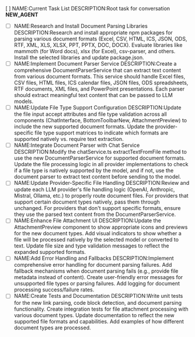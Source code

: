 [ ] NAME:Current Task List DESCRIPTION:Root task for conversation __NEW_AGENT__
-[ ] NAME:Research and Install Document Parsing Libraries DESCRIPTION:Research and install appropriate npm packages for parsing various document formats (Excel, CSV, HTML, ICS, JSON, ODS, RTF, XML, XLS, XLSX, PPT, PPTX, DOC, DOCX). Evaluate libraries like mammoth (for Word docs), xlsx (for Excel), csv-parser, and others. Install the selected libraries and update package.json.
-[ ] NAME:Implement Document Parser Service DESCRIPTION:Create a comprehensive DocumentParserService that can extract text content from various document formats. This service should handle Excel files, CSV files, HTML files, ICS calendar files, JSON files, ODS spreadsheets, RTF documents, XML files, and PowerPoint presentations. Each parser should extract meaningful text content that can be passed to LLM models.
-[ ] NAME:Update File Type Support Configuration DESCRIPTION:Update the file input accept attributes and file type validation across all components (ChatInterface, BottomToolbarNew, AttachmentPreview) to include the new supported document formats. Update the provider-specific file type support matrices to indicate which formats are supported natively vs. require text extraction.
-[ ] NAME:Integrate Document Parser with Chat Service DESCRIPTION:Modify the chatService.ts extractTextFromFile method to use the new DocumentParserService for supported document formats. Update the file processing logic in all provider implementations to check if a file type is natively supported by the model, and if not, use the document parser to extract text content before sending to the model.
-[ ] NAME:Update Provider-Specific File Handling DESCRIPTION:Review and update each LLM provider's file handling logic (OpenAI, Anthropic, Mistral, Ollama, etc.) to properly route document files. For providers that support certain document types natively, pass them through unchanged. For providers that don't support specific formats, ensure they use the parsed text content from the DocumentParserService.
-[ ] NAME:Enhance File Attachment UI DESCRIPTION:Update the AttachmentPreview component to show appropriate icons and previews for the new document types. Add visual indicators to show whether a file will be processed natively by the selected model or converted to text. Update file size and type validation messages to reflect the expanded supported formats.
-[ ] NAME:Add Error Handling and Fallbacks DESCRIPTION:Implement comprehensive error handling for document parsing failures. Add fallback mechanisms when document parsing fails (e.g., provide file metadata instead of content). Create user-friendly error messages for unsupported file types or parsing failures. Add logging for document processing success/failure rates.
-[ ] NAME:Create Tests and Documentation DESCRIPTION:Write unit tests for the new link parsing, code block detection, and document parsing functionality. Create integration tests for file attachment processing with various document types. Update documentation to reflect the new supported file formats and capabilities. Add examples of how different document types are processed.